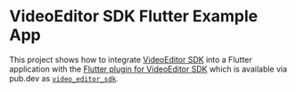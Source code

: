 # VideoEditor SDK Flutter Example App

This project shows how to integrate [VideoEditor SDK](https://img.ly/video-sdk?utm_campaign=Projects&utm_source=Github&utm_medium=VESDK&utm_content=Flutter-Demo) into a Flutter application with the [Flutter plugin for VideoEditor SDK](https://github.com/imgly/vesdk-flutter) which is available via pub.dev as [`video_editor_sdk`](https://pub.dev/packages/video_editor_sdk).
